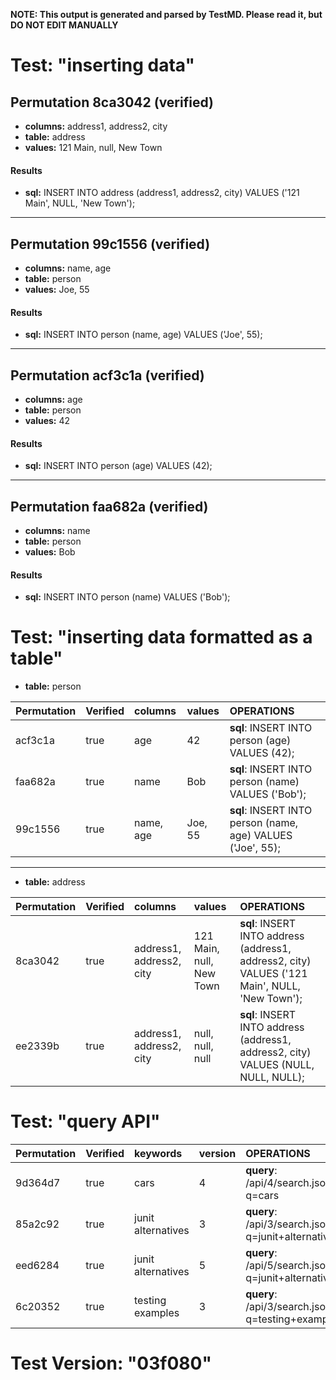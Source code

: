 **NOTE: This output is generated and parsed by TestMD. Please read it, but DO NOT EDIT MANUALLY**

# Test: "inserting data" #

## Permutation 8ca3042 (verified) ##

- **columns:** address1, address2, city
- **table:** address
- **values:** 121 Main, null, New Town

#### Results ####

- **sql:** INSERT INTO address (address1, address2, city) VALUES ('121 Main', NULL, 'New Town');

---------------------------------------

## Permutation 99c1556 (verified) ##

- **columns:** name, age
- **table:** person
- **values:** Joe, 55

#### Results ####

- **sql:** INSERT INTO person (name, age) VALUES ('Joe', 55);

---------------------------------------

## Permutation acf3c1a (verified) ##

- **columns:** age
- **table:** person
- **values:** 42

#### Results ####

- **sql:** INSERT INTO person (age) VALUES (42);

---------------------------------------

## Permutation faa682a (verified) ##

- **columns:** name
- **table:** person
- **values:** Bob

#### Results ####

- **sql:** INSERT INTO person (name) VALUES ('Bob');

# Test: "inserting data formatted as a table" #

- **table:** person

| Permutation | Verified | columns   | values  | OPERATIONS
| :---------- | :------- | :-------- | :------ | :------
| acf3c1a     | true     | age       | 42      | **sql**: INSERT INTO person (age) VALUES (42);
| faa682a     | true     | name      | Bob     | **sql**: INSERT INTO person (name) VALUES ('Bob');
| 99c1556     | true     | name, age | Joe, 55 | **sql**: INSERT INTO person (name, age) VALUES ('Joe', 55);

---------------------------------------

- **table:** address

| Permutation | Verified | columns                  | values                   | OPERATIONS
| :---------- | :------- | :----------------------- | :----------------------- | :------
| 8ca3042     | true     | address1, address2, city | 121 Main, null, New Town | **sql**: INSERT INTO address (address1, address2, city) VALUES ('121 Main', NULL, 'New Town');
| ee2339b     | true     | address1, address2, city | null, null, null         | **sql**: INSERT INTO address (address1, address2, city) VALUES (NULL, NULL, NULL);

# Test: "query API" #

| Permutation | Verified | keywords           | version | OPERATIONS
| :---------- | :------- | :----------------- | :------ | :------
| 9d364d7     | true     | cars               | 4       | **query**: /api/4/search.json?q=cars
| 85a2c92     | true     | junit alternatives | 3       | **query**: /api/3/search.json?q=junit+alternatives
| eed6284     | true     | junit alternatives | 5       | **query**: /api/5/search.json?q=junit+alternatives
| 6c20352     | true     | testing examples   | 3       | **query**: /api/3/search.json?q=testing+examples

# Test Version: "03f080" #